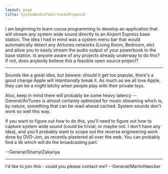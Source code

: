 ```yaml
---
layout: page
title: SystemAudioToAirtunesProposal
---
```




I am beginning to learn cocoa programming to develop an application that will stream any system wide sound directly to an Airport Express base station. The idea I had in mind was a system menu bar that would automatically detect any Airtunes networks (Living Room, Bedroom, etc) and allow you to easily stream the audio output of your powerbook to the base station. Is anyone aware of any projects already underway to do this? If not, does anybody believe this a feasible open source project?

----

Sounds like a great idea, but beware: should it get too popular, there's a good change Apple will *intentionally* break it. As much as we all love Apple, they can be a might bitchy when people play with their private toys.

Also, keep in mind there will probably be some heavy latency -- General/AirTunes is almost certainly optimized for music streaming which is, by nature, something that can be read-ahead cached. System sounds don't work so well this way.

If you want to figure out how to do this, you'll need to figure out how to capture system wide sound (could be trivial, or maybe not. I don't have any idea), and you'll probably want to scope out the reverse engineering work done by DVD-Jon, as recently plastered all over the web. You can probably find a lib which will do the broadcasting part.

--General/ShamylZakariya

----

I'd like to join this - could you please contact me? --General/MartinHaecker
